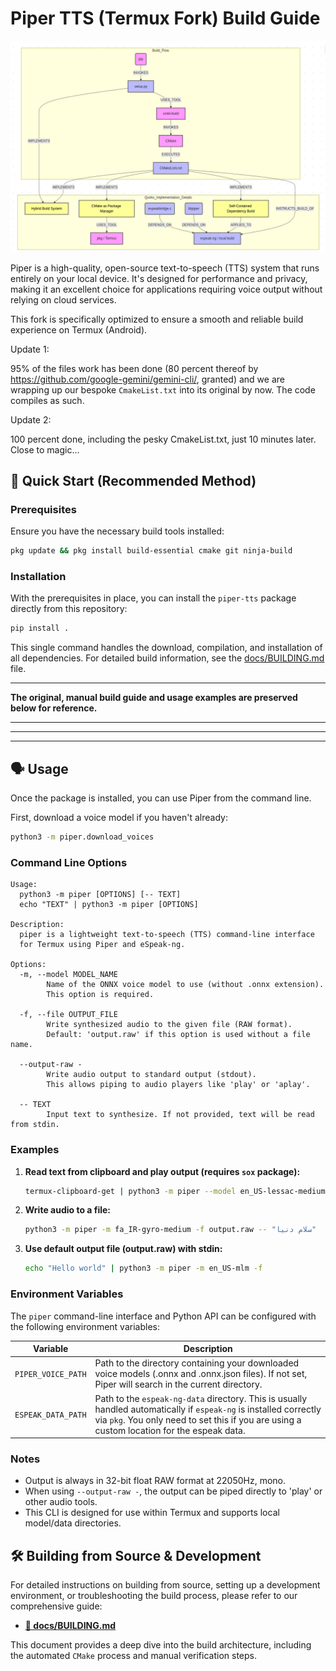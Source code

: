 # Piper TTS (Termux Fork) Build Guide

![Build Architecture](Architecture_materials/Mermaid%20Piper%2002.png)

Piper is a high-quality, open-source text-to-speech (TTS) system that runs entirely on your local device. It's designed for performance and privacy, making it an excellent choice for applications requiring voice output without relying on cloud services.

This fork is specifically optimized to ensure a smooth and reliable build experience on Termux (Android).

Update 1: 

95% of the files work has been done (80 percent thereof by https://github.com/google-gemini/gemini-cli/, granted) and we are wrapping up our bespoke `CmakeList.txt` into its original by now. The code compiles as such. 

Update 2: 

100 percent done, including the pesky CmakeList.txt, just 10 minutes later. Close to magic... 


## 🚀 Quick Start (Recommended Method)

### Prerequisites

Ensure you have the necessary build tools installed:

```bash
pkg update && pkg install build-essential cmake git ninja-build
```

### Installation

With the prerequisites in place, you can install the `piper-tts` package directly from this repository:

```bash
pip install .
```

This single command handles the download, compilation, and installation of all dependencies. For detailed build information, see the [docs/BUILDING.md](docs/BUILDING.md) file.

---

**The original, manual build guide and usage examples are preserved below for reference.**

---






---






---



## 🗣️ Usage

Once the package is installed, you can use Piper from the command line.

First, download a voice model if you haven't already:
```bash
python3 -m piper.download_voices
```

### Command Line Options

```
Usage:
  python3 -m piper [OPTIONS] [-- TEXT]
  echo "TEXT" | python3 -m piper [OPTIONS]

Description:
  piper is a lightweight text-to-speech (TTS) command-line interface
  for Termux using Piper and eSpeak-ng.

Options:
  -m, --model MODEL_NAME
        Name of the ONNX voice model to use (without .onnx extension).
        This option is required.

  -f, --file OUTPUT_FILE
        Write synthesized audio to the given file (RAW format).
        Default: 'output.raw' if this option is used without a file name.

  --output-raw -
        Write audio output to standard output (stdout).
        This allows piping to audio players like 'play' or 'aplay'.

  -- TEXT
        Input text to synthesize. If not provided, text will be read from stdin.
```

### Examples

1.  **Read text from clipboard and play output (requires `sox` package):**

    ```bash
    termux-clipboard-get | python3 -m piper --model en_US-lessac-medium --output-raw | play -t raw -r 22050 -e signed-integer -b 16 -c 1 -
    ```

2.  **Write audio to a file:**

    ```bash
    python3 -m piper -m fa_IR-gyro-medium -f output.raw -- "سلام دنیا"
    ```

3.  **Use default output file (output.raw) with stdin:**

    ```bash
    echo "Hello world" | python3 -m piper -m en_US-mlm -f
    ```

### Environment Variables

The `piper` command-line interface and Python API can be configured with the following environment variables:

| Variable | Description |
|---|---|
| `PIPER_VOICE_PATH` | Path to the directory containing your downloaded voice models (.onnx and .onnx.json files). If not set, Piper will search in the current directory. |
| `ESPEAK_DATA_PATH` | Path to the `espeak-ng-data` directory. This is usually handled automatically if `espeak-ng` is installed correctly via `pkg`. You only need to set this if you are using a custom location for the espeak data. |

### Notes

- Output is always in 32-bit float RAW format at 22050Hz, mono.
- When using `--output-raw -`, the output can be piped directly to 'play' or other audio tools.
- This CLI is designed for use within Termux and supports local model/data directories.

## 🛠️ Building from Source & Development

For detailed instructions on building from source, setting up a development environment, or troubleshooting the build process, please refer to our comprehensive guide:

*   **[📄 docs/BUILDING.md](docs/BUILDING.md)**

This document provides a deep dive into the build architecture, including the automated `CMake` process and manual verification steps.
 
